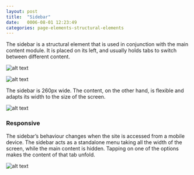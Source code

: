 ```yaml
---
layout: post
title:  "Sidebar"
date:   0006-08-01 12:23:49
categories: page-elements-structural-elements
---
```


The sidebar is a structural element that is used in conjunction with the main content module.
It is placed on its left, and usually holds tabs to switch between different content.

![alt text][sidebar]

![alt text][sidebar-2]

The sidebar is 260px wide. The content, on the other hand, is flexible and adapts its width to the size of the screen.

![alt text][sidebar-3]

### Responsive

The sidebar’s behaviour changes when the site is accessed from a mobile device. The sidebar acts as a
standalone menu taking all the width of the screen, while the main content is hidden. Tapping on one of the
options makes the content of that tab unfold.

![alt text][sidebar-responsive]


[sidebar]: /gfw-style-guides/images/posts/responsive-adaptations/grid-site.png "navbar-active"
[sidebar-2]: /gfw-style-guides/images/posts/responsive-adaptations/grid-site.png "navbar-hover"
[sidebar-3]: /gfw-style-guides/images/posts/responsive-adaptations/grid-site.png "navbar-hover"
[sidebar-responsive]: /gfw-style-guides/images/posts/responsive-adaptations/grid-site.png "navbar-hover"
